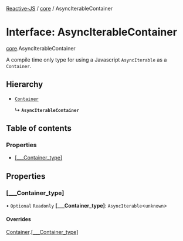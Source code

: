 [Reactive-JS](../README.md) / [core](../modules/core.md) / AsyncIterableContainer

# Interface: AsyncIterableContainer

[core](../modules/core.md).AsyncIterableContainer

A compile time only type for using a Javascript `AsyncIterable` as a `Container`.

## Hierarchy

- [`Container`](core.Container.md)

  ↳ **`AsyncIterableContainer`**

## Table of contents

### Properties

- [[\_\_\_Container\_type]](core.AsyncIterableContainer-1.md#[___container_type])

## Properties

### [\_\_\_Container\_type]

• `Optional` `Readonly` **[\_\_\_Container\_type]**: `AsyncIterable`<`unknown`\>

#### Overrides

[Container](core.Container.md).[[___Container_type]](core.Container.md#[___container_type])
